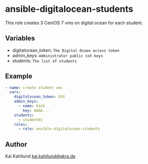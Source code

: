 ansible-digitalocean-students
=============================

This role creates 3 CentOS 7 vms on digital ocean for each student.

Variables
---------

* digitalocean_token: ```The Digital Ocean access token```
* admin_keys: ```Administrator public ssh keys```
* students: ```The list of students```


Example
-------

```yaml
- name: create student vms
  vars:
    digitalocean_token: XXX
    admin_keys:
      - name: kaik
        key: AAAA...
    students:
      - student01
    roles:
      - role: ansible-digitalocean-students
```

Author
------

Kai Kahllund <kai.kahllund@akra.de>